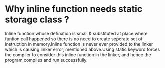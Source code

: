 # Why inline function needs static storage class ?
Inline function whose defination is small & substituted at place where funtion call happened so there
is no need to create seperate set of instruction in memory.Inline function is never ever provided to the linker which 
is causing linker error, mentioned above.Using static keyword forces the compiler to consider this inline function 
in the linker, and hence the program compiles and run successfully.
